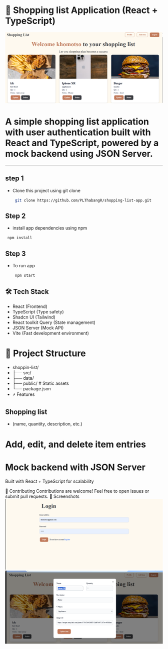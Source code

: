 # 📌 Shopping list Application (React + TypeScript)

![Dashboard Screenshot](https://github.com/PLThabangR/shopping-list-app/blob/main/public/home_page.png)


# A simple shopping list application with user authentication built with **React** and **TypeScript**, powered by a mock backend using **JSON Server**.

---
## step 1
- Clone this project using git clone 
  ```sh
   git clone https://github.com/PLThabangR/shopping-list-app.git
   ```

## Step 2 
- install app dependencies using npm
```sh
 npm install
 ``` 
## Step 3 
- To run app
  ```sh
   npm start
   ``` 
## 🛠️ Tech Stack
- React (Frontend)
- TypeScript (Type safety)
- Shadcn UI (Tailwind)
- React toolkit Query (State management)
- JSON Server (Mock API)
- Vite (Fast development environment)
  
# 📂 Project Structure

- shoppin-list/
- ├── src/          
- ├── data/        
- ├── public/       # Static assets
- └── package.json
- ⚡ Features
## Shopping list 
- (name, quantity, description, etc.)

# Add, edit, and delete item entries

# Mock backend with JSON Server 

Built with React + TypeScript for scalability




🤝 Contributing
Contributions are welcome! Feel free to open issues or submit pull requests.
📸 Screenshots
![Dashboard Screenshot](https://github.com/PLThabangR/shopping-list-app/blob/main/public/login.png)
![Dashboard Screenshot](https://github.com/PLThabangR/shopping-list-app/blob/main/public/edit_page.png)

